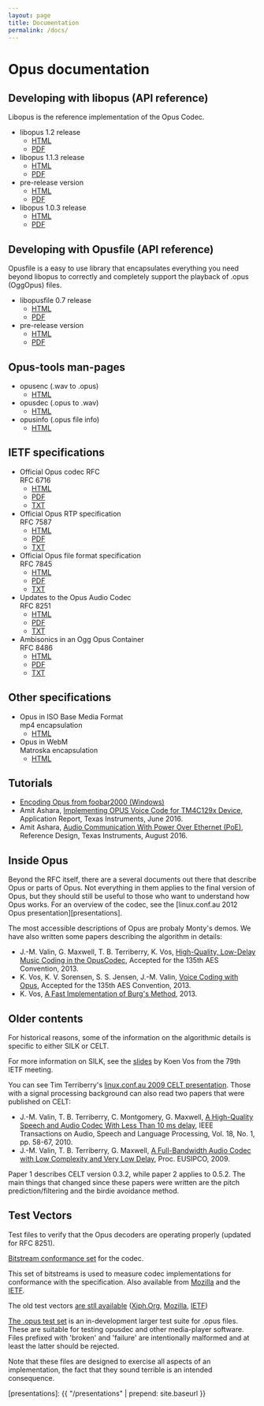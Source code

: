```yaml
---
layout: page
title: Documentation
permalink: /docs/
---
```


# Opus documentation

## Developing with libopus (API reference)

Libopus is the reference implementation of the Opus Codec.

<ul class="download-list">
   <li>libopus 1.2 release
      <ul>
         <li><a class="i-html" href="/docs/opus_api-1.2/index.html">HTML</a></li>
         <li><a class="i-pdf" href="/docs/opus_api-1.2.pdf">PDF</a></li>
      </ul>
   </li>
   <li>libopus 1.1.3 release
      <ul>
         <li><a class="i-html" href="/docs/opus_api-1.1.3/index.html">HTML</a></li>
         <li><a class="i-pdf" href="/docs/opus_api-1.1.3.pdf">PDF</a></li>
      </ul>
   </li>
   <li>pre-release version
      <ul>
         <li><a class="i-html" href="https://mf4.xiph.org/jenkins/view/opus/job/opus/ws/doc/html/index.html">HTML</a></li>
         <li><a class="i-pdf" href="https://mf4.xiph.org/jenkins/view/opus/job/opus/ws/doc/latex/refman.pdf">PDF</a></li>
      </ul>
   </li>
   <li>libopus 1.0.3 release
      <ul>
         <li><a class="i-html" href="/docs/html_api-1.0.3/index.html">HTML</a></li>
         <li><a class="i-pdf" href="/docs/opus_api-1.0.3.pdf">PDF</a></li>
      </ul>
   </li>
</ul>


## Developing with Opusfile (API reference)

Opusfile is a easy to use library that encapsulates everything you need beyond libopus to correctly and
completely support the playback of .opus (OggOpus) files.

<ul class="download-list">
   <li>libopusfile 0.7 release
      <ul>
         <li><a class="i-html" href="/docs/opusfile_api-0.7/index.html">HTML</a></li>
         <li><a class="i-pdf" href="/docs/opusfile_api-0.7.pdf">PDF</a></li>
      </ul>
   </li>
   <li>pre-release version
      <ul>
         <li><a class="i-html" href="https://mf4.xiph.org/jenkins/view/opus/job/opusfile-unix/ws/doc/html/index.html">HTML</a></li>
         <li><a class="i-pdf" href="https://mf4.xiph.org/jenkins/view/opus/job/opusfile-unix/ws/doc/latex/refman.pdf">PDF</a></li>
      </ul>
   </li>
</ul>


## Opus-tools man-pages

<ul class="download-list">
   <li>opusenc <span>(.wav to .opus)</span>
      <ul>
         <li><a class="i-html" href="https://mf4.xiph.org/jenkins/view/opus/job/opus-tools/ws/man/opusenc.html">HTML</a></li>
      </ul>
   </li>
   <li>opusdec <span>(.opus to .wav)</span>
      <ul>
         <li><a class="i-html" href="https://mf4.xiph.org/jenkins/view/opus/job/opus-tools/ws/man/opusdec.html">HTML</a></li>
      </ul>
   </li>
   <li>opusinfo <span>(.opus file info)</span>
      <ul>
         <li><a class="i-html" href="https://mf4.xiph.org/jenkins/view/opus/job/opus-tools/ws/man/opusinfo.html">HTML</a></li>
      </ul>
   </li>
</ul>


## IETF specifications

<ul class="download-list">
    <li>Official Opus codec RFC<br /><span>RFC 6716</span>
        <ul>
            <li><a class="i-html" href="https://tools.ietf.org/html/rfc6716">HTML</a></li>
            <li><a class="i-pdf" href="https://tools.ietf.org/pdf/rfc6716">PDF</a></li>
            <li><a class="i-txt" href="https://tools.ietf.org/rfc/rfc6716.txt">TXT</a></li>
        </ul>
    </li>
    <li>Official Opus RTP specification<br /><span>RFC 7587</span>
        <ul>
            <li><a class="i-html" href="https://tools.ietf.org/html/rfc7587">HTML</a></li>
            <li><a class="i-pdf" href="https://tools.ietf.org/pdf/rfc7587">PDF</a></li>
            <li><a class="i-txt" href="https://tools.ietf.org/rfc/rfc7587.txt">TXT</a></li>
        </ul>
    </li>
    <li>Official Opus file format specification<br /><span>RFC 7845</span>
        <ul>
            <li><a class="i-html" href="https://tools.ietf.org/html/rfc7845.html">HTML</a></li>
            <li><a class="i-pdf" href="https://tools.ietf.org/pdf/rfc7845.pdf">PDF</a></li>
            <li><a class="i-txt" href="https://tools.ietf.org/rfc/rfc7845.txt">TXT</a></li>
        </ul>
    </li>
    <li>Updates to the Opus Audio Codec<br /><span>RFC 8251</span>
        <ul>
            <li><a class="i-html" href="https://tools.ietf.org/html/rfc8251.html">HTML</a></li>
            <li><a class="i-pdf" href="https://tools.ietf.org/pdf/rfc8251.pdf">PDF</a></li>
            <li><a class="i-txt" href="https://tools.ietf.org/rfc/rfc8251.txt">TXT</a></li>
        </ul>
    </li>
    <li>Ambisonics in an Ogg Opus Container<br /><span>RFC 8486</span>
        <ul>
            <li><a class="i-html" href="https://tools.ietf.org/html/rfc8486.html">HTML</a></li>
            <li><a class="i-pdf" href="https://tools.ietf.org/pdf/rfc8486.pdf">PDF</a></li>
            <li><a class="i-txt" href="https://tools.ietf.org/rfc/rfc8486.txt">TXT</a></li>
        </ul>
    </li>
</ul>


## Other specifications

<ul class="download-list">
   <li>Opus in ISO Base Media Format<br /><span>mp4 encapsulation</span>
      <ul>
         <li><a class="i-html" href="/docs/opus_in_isobmff.html">HTML</a></li>
      </ul>
   </li>
   <li>Opus in WebM<br /><span>Matroska encapsulation</span>
      <ul>
         <li><a class="i-html" href="https://wiki.xiph.org/MatroskaOpus">HTML</a></li>
      </ul>
   </li>
</ul>


## Tutorials

-  [Encoding Opus from foobar2000 (Windows)](http://www.saunalahti.fi/~cse/Opus/)
-  Amit Ashara, [Implementing OPUS Voice Code for TM4C129x Device](https://www.ti.com/lit/an/spma076/spma076.pdf), Application
   Report, Texas Instruments, June 2016.
-  Amit Ashara, [Audio Communication With Power Over Ethernet (PoE)](https://www.ti.com/lit/ug/tiduc16/tiduc16.pdf), Reference Design,
   Texas Instruments, August 2016.


## Inside Opus

Beyond the RFC itself, there are a several documents out there that describe Opus or parts of Opus. Not everything
in them applies to the final version of Opus, but they should still be useful to those who want to understand how
Opus works. For an overview of the codec, see the [linux.conf.au 2012 Opus presentation][presentations].

The most accessible descriptions of Opus are probaly Monty's demos. We have also written some papers describing the
algorithm in details:

-  J.-M. Valin, G. Maxwell, T. B. Terriberry, K. Vos, [High-Quality, Low-Delay Music Coding in the OpusCodec][aes135_opus_celt], Accepted for the 135th AES Convention, 2013.
-  K. Vos, K. V. Sorensen, S. S. Jensen, J.-M. Valin, [Voice Coding with Opus][aes135_opus_silk], Accepted for the 135th AES Convention, 2013.
-  K. Vos, [A Fast Implementation of Burg's Method][vos_fastburg], 2013.


## Older contents

For historical reasons, some of the information on the algorithmic details is specific to either SILK or CELT.

For more information on SILK, see the [slides][79_ietf_slides] by Koen Vos from the 79th IETF meeting.

You can see Tim Terriberry's [linux.conf.au 2009 CELT presentation][celt_presentations].
Those with a signal processing background can also read two papers that were published on CELT:

-  J.-M. Valin, T. B. Terriberry, C. Montgomery, G. Maxwell, [A High-Quality Speech and Audio Codec With Less Than 10 ms delay][celt_tasl], IEEE Transactions on Audio, Speech and Language Processing, Vol. 18, No. 1, pp. 58-67, 2010.
-  J.-M. Valin, T. B. Terriberry, G. Maxwell, [A Full-Bandwidth Audio Codec with Low Complexity and Very Low Delay][celt_eusipco2009], Proc. EUSIPCO, 2009.

Paper 1 describes CELT version 0.3.2, while paper 2 applies to 0.5.2. The main things that changed since these papers
were written are the pitch prediction/filtering and the birdie avoidance method.


## Test Vectors

Test files to verify that the Opus decoders are operating properly (updated for RFC 8251).

[Bitstream conformance set][opus_testvectors] for the codec.

This set of bitstreams is used to measure codec implementations for conformance with the specification.
Also available from [Mozilla][opus_testvectors_moz] and the [IETF][opus_testvectors_ietf].

The old test vectors [are stll available][opus_testvectors_old] ([Xiph.Org][opus_testvectors_xiph_old], [Mozilla][opus_testvectors_moz_old], [IETF][opus_testvectors_ietf_old])

[The .opus test set][opus_testvectors_large] is an in-development larger test suite for .opus files. These are
suitable for testing opusdec and other media-player software. Files prefixed with 'broken' and 'failure' are
intentionally malformed and at least the latter should be rejected.

Note that these files are designed to exercise all aspects of an implementation, the fact that they sound terrible
is an intended consequence.

[aes135_opus_celt]: https://jmvalin.ca/papers/aes135_opus_celt.pdf
[aes135_opus_silk]: https://jmvalin.ca/papers/aes135_opus_silk.pdf
[vos_fastburg]: /docs/vos_fastburg.pdf
[79_ietf_slides]: https://www.ietf.org/proceedings/79/slides/codec-4.pdf
[celt_presentations]: http://celt-codec.org/presentations/
[celt_tasl]: https://jmvalin.ca/papers/celt_tasl.pdf
[celt_eusipco2009]: https://jmvalin.ca/papers/celt_eusipco2009.pdf
[opus_testvectors]: /docs/opus_testvectors-rfc8251.tar.gz
[opus_testvectors_old]: /docs/opus_testvectors.tar.gz
[opus_testvectors_xiph_old]: https://downloads.xiph.org/releases/opus/opus_testvectors.tar.gz
[opus_testvectors_moz]: https://archive.mozilla.org/pub/opus/opus_testvectors-rfc8251.tar.gz
[opus_testvectors_moz_old]: https://archive.mozilla.org/pub/opus/opus_testvectors.tar.gz
[opus_testvectors_large]: https://people.xiph.org/~greg/opus_testvectors/
[opus_testvectors_ietf]: https://www.ietf.org/proceedings/98/slides/materials-98-codec-opus-newvectors-00.tar.gz
[opus_testvectors_ietf_old]: https://www.ietf.org/proceedings/83/slides/slides-83-codec-0.gz
[presentations]: {{ "/presentations" | prepend: site.baseurl }}


